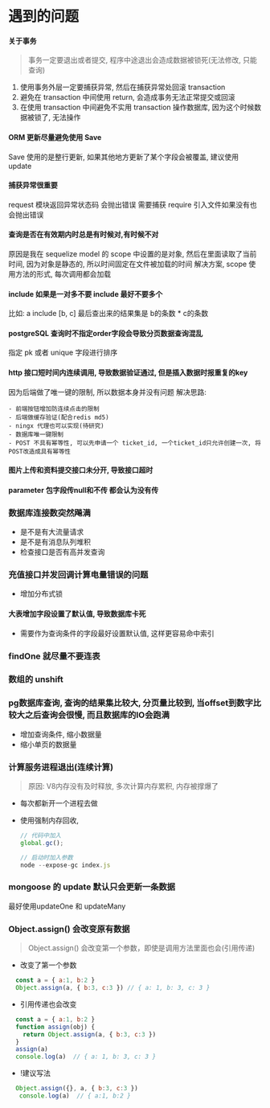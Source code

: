 # 遇到的问题

#### 关于事务
> 事务一定要退出或者提交, 程序中途退出会造成数据被锁死(无法修改, 只能查询)

1. 使用事务外层一定要捕获异常, 然后在捕获异常处回滚 transaction
2. 避免在 transaction 中间使用 return, 会造成事务无法正常提交或回滚
3. 在使用 transaction 中间避免不实用 transaction 操作数据库, 因为这个时候数据被锁了, 无法操作

#### ORM 更新尽量避免使用 Save
Save 使用的是整行更新, 如果其他地方更新了某个字段会被覆盖, 建议使用 update

#### 捕获异常很重要
request 模块返回异常状态码 会抛出错误  需要捕获
require 引入文件如果没有也会抛出错误

#### 查询是否在有效期内时总是有时候对,有时候不对
原因是我在 sequelize model 的 scope 中设置的是对象, 然后在里面读取了当前时间, 因为对象是静态的, 所以时间固定在文件被加载的时间
解决方案, scope 使用方法的形式, 每次调用都会加载

#### include 如果是一对多不要 include 最好不要多个
比如: a include [b, c] 最后查出来的结果集是 b的条数 * c的条数

#### postgreSQL 查询时不指定order字段会导致分页数据查询混乱
指定 pk 或者 unique 字段进行排序

#### http 接口短时间内连续调用, 导致数据验证通过, 但是插入数据时报重复的key
因为后端做了唯一键的限制, 所以数据本身并没有问题
解决思路:

    - 前端按钮增加防连续点击的限制
    - 后端做缓存验证(配合redis md5)
    - ningx 代理也可以实现(待研究)
    - 数据库唯一键限制
    - POST 不具有幂等性, 可以先申请一个 ticket_id, 一个ticket_id只允许创建一次, 将POST改造成具有幂等性

#### 图片上传和资料提交接口未分开, 导致接口超时


#### parameter 包字段传null和不传  都会认为没有传


### 数据库连接数突然飚满
- 是不是有大流量请求
- 是不是有消息队列堆积
- 检查接口是否有高并发查询

### 充值接口并发回调计算电量错误的问题
- 增加分布式锁

#### 大表增加字段设置了默认值, 导致数据库卡死
- 需要作为查询条件的字段最好设置默认值, 这样更容易命中索引

### findOne 就尽量不要连表

### 数组的 unshift

### pg数据库查询, 查询的结果集比较大, 分页量比较到, 当offset到数字比较大之后查询会很慢, 而且数据库的IO会跑满
- 增加查询条件, 缩小数据量
- 缩小单页的数据量

### 计算服务进程退出(连续计算)
> 原因: V8内存没有及时释放, 多次计算内存累积, 内存被撑爆了

-  每次都新开一个进程去做
-  使用强制内存回收,

    ```js
    // 代码中加入
    global.gc();

    // 启动时加入参数
    node --expose-gc index.js
    ```

### mongoose 的 update 默认只会更新一条数据
  最好使用updateOne 和 updateMany

### Object.assign() 会改变原有数据
  > Object.assign() 会改变第一个参数，即使是调用方法里面也会(引用传递)


  - 改变了第一个参数
  ```js
    const a = { a:1, b:2 }
    Object.assign(a, { b:3, c:3 }) // { a: 1, b: 3, c: 3 }
  ```


  - 引用传递也会改变
  ```js
    const a = { a:1, b:2 }
    function assign(obj) {
      return Object.assign(a, { b:3, c:3 })
    }
    assign(a)
    console.log(a)  // { a: 1, b: 3, c: 3 }
  ```

  - !建议写法
  ```js
    Object.assign({}, a, { b:3, c:3 })
     console.log(a)  // { a:1, b:2 }
  ```